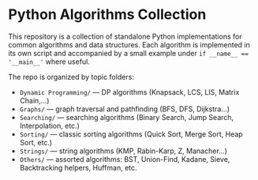 # Python Algorithms Collection

This repository is a collection of standalone Python implementations for common algorithms and data structures. Each algorithm is implemented in its own script and accompanied by a small example under `if __name__ == '__main__'` where useful.

The repo is organized by topic folders:

- `Dynamic Programming/` — DP algorithms (Knapsack, LCS, LIS, Matrix Chain,...)
- `Graphs/` — graph traversal and pathfinding (BFS, DFS, Dijkstra...)
- `Searching/` — searching algorithms (Binary Search, Jump Search, Interpolation, etc.)
- `Sorting/` — classic sorting algorithms (Quick Sort, Merge Sort, Heap Sort, etc.)
- `Strings/` — string algorithms (KMP, Rabin-Karp, Z, Manacher...)
- `Others/` — assorted algorithms: BST, Union-Find, Kadane, Sieve, Backtracking helpers, Huffman, etc.